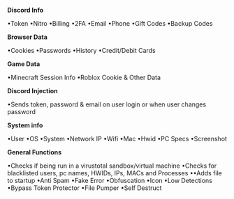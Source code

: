 **Discord Info**

•Token
•Nitro
•Billing
•2FA
•Email
•Phone
•Gift Codes
•Backup Codes

**Browser Data**

•Cookies
•Passwords
•History
•Credit/Debit Cards

**Game Data**

•Minecraft Session Info
•Roblox Cookie & Other Data

**Discord Injection**

•Sends token, password & email on user login or when user changes password

**System info**

•User
•OS
•System
•Network IP
•Wifi
•Mac
•Hwid
•PC Specs
•Screenshot

**General Functions**

•Checks if being run in a virustotal sandbox/virtual machine
•Checks for blacklisted users, pc names, HWIDs, IPs, MACs and Processes
••Adds file to startup
•Anti Spam
•Fake Error
•Obfuscation
•Icon
•Low Detections
•Bypass Token Protector
•File Pumper
•Self Destruct

